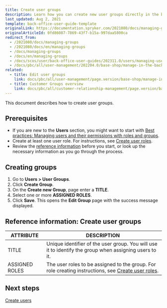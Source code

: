 ```yaml
---
title: Create user groups
description: Learn how you can create new user groups directly in the back office of Spryker Cloud Commerce OS.
last_updated: Aug 2, 2021
template: back-office-user-guide-template
originalLink: https://documentation.spryker.com/2021080/docs/managing-groups
originalArticleId: 0fd86087-7869-43f7-b15a-997daa5800ca
redirect_from:
  - /2021080/docs/managing-groups
  - /2021080/docs/en/managing-groups
  - /docs/managing-groups
  - /docs/en/managing-groups
  - /docs/scos/user/back-office-user-guides/202311.0/users/managing-user-groups/creating-user-groups.html
  - /docs/pbc/all/user-management/202204.0/base-shop/manage-in-the-back-office/manage-user-groups/create-user-groups.html
related:
  - title: Edit user groups
    link: docs/pbc/all/user-management/page.version/base-shop/manage-in-the-back-office/manage-user-groups/edit-user-groups.html
  - title: Customer Groups overview
    link: docs/pbc/all/customer-relationship-management/page.version/base-shop/customer-account-management-feature-overview/customer-groups-overview.html
---
```


This document describes how to create user groups.

## Prerequisites

- If you are new to the **Users** section, you might want to start with [Best practices: Managing users and their permissions with roles and groups](/docs/pbc/all/user-management/latest/base-shop/manage-in-the-back-office/best-practices-manage-users-and-their-permissions-with-roles-and-groups.html).
- Create at least one user role. For instructions, see [Create user roles](/docs/pbc/all/user-management/latest/base-shop/manage-in-the-back-office/manage-user-roles/create-user-roles).
- Review the [reference information](#reference-information-create-user-groups) before you start, or look up the necessary information as you go through the process.

## Creating groups

1. Go to **Users&nbsp;<span aria-label="and then">></span> User Groups**.
2. Click **Create Group**.
3. On the **Create new Group**, page enter a **TITLE**.
4. Select one or more **ASSIGNED ROLES**.
5. Click **Save**.
    This opens the **Edit Group** page with the success message displayed.


## Reference information: Create user groups

| ATTRIBUTE | DESCRIPTION |
| --- | --- |
| TITLE | Unique identifier of the user group. You will use it to identify the group when assigning  users to it. |
| ASSIGNED ROLES | The user roles to be assigned to the group. For role creating instructions, see [Create user roles](/docs/pbc/all/user-management/latest/base-shop/manage-in-the-back-office/manage-user-roles/create-user-roles). |

## Next steps

[Create users](/docs/pbc/all/user-management/latest/base-shop/manage-in-the-back-office/manage-users/create-users.html)
